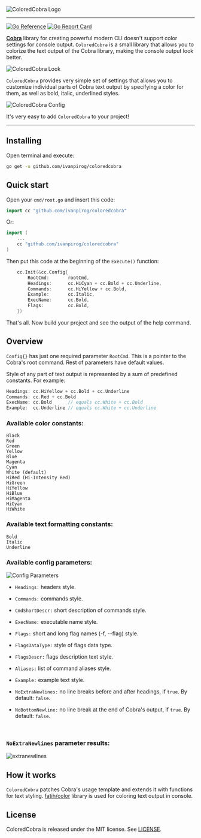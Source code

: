 ![ColoredCobra Logo](https://user-images.githubusercontent.com/8699212/159517235-dd7f8733-20b7-47a8-a1b5-9c91956ca86c.png)

---

[![Go Reference](https://pkg.go.dev/badge/github.com/ivanpirog/coloredcobra.svg)](https://pkg.go.dev/github.com/ivanpirog/coloredcobra)
[![Go Report Card](https://goreportcard.com/badge/github.com/ivanpirog/coloredcobra)](https://goreportcard.com/report/github.com/ivanpirog/coloredcobra)

**[Cobra](https://github.com/spf13/cobra)** library for creating powerful modern CLI doesn't support color settings for console output. `ColoredCobra` is a small library that allows you to colorize the text output of the Cobra library, making the console output look better.

![ColoredCobra Look](https://user-images.githubusercontent.com/8699212/159517325-faeac756-49b4-4b98-ba40-9764e8549335.png)


`ColoredCobra` provides very simple set of settings that allows you to customize individual parts of Cobra text output by specifying a color for them, as well as bold, italic, underlined styles.

![ColoredCobra Config](https://user-images.githubusercontent.com/8699212/159517387-a82eafa4-a0bb-4bc9-a05a-67b05e6ae15c.png)


It's very easy to add `ColoredCobra` to your project!

---

## Installing

Open terminal and execute:

```bash
go get -u github.com/ivanpirog/coloredcobra
```

## Quick start

Open your `cmd/root.go` and insert this code:

```go
import cc "github.com/ivanpirog/coloredcobra"
```

Or:

```go
import (
    ...
    cc "github.com/ivanpirog/coloredcobra"
)
```

Then put this code at the beginning of the `Execute()` function:

```go
    cc.Init(&cc.Config{
        RootCmd:       rootCmd,
        Headings:      cc.HiCyan + cc.Bold + cc.Underline,
        Commands:      cc.HiYellow + cc.Bold,
        Example:       cc.Italic,
        ExecName:      cc.Bold,
        Flags:         cc.Bold,
    })
```

That's all. Now build your project and see the output of the help command.

## Overview

`Config{}` has just one required parameter `RootCmd`. This is a pointer to the Cobra's root command. Rest of parameters have default values.

Style of any part of text output is represented by a sum of predefined constants. For example:

```go
Headings: cc.HiYellow + cc.Bold + cc.Underline
Commands: cc.Red + cc.Bold
ExecName: cc.Bold      // equals cc.White + cc.Bold
Example:  cc.Underline // equals cc.White + cc.Underline
```

### Available color constants:

```
Black
Red
Green
Yellow
Blue
Magenta
Cyan
White (default)
HiRed (Hi-Intensity Red)
HiGreen
HiYellow
HiBlue
HiMagenta
HiCyan
HiWhite
```

### Available text formatting constants:

```
Bold
Italic
Underline
```

### Available config parameters:

![Config Parameters](https://user-images.githubusercontent.com/8699212/159517553-7ef67fac-371b-4995-bebe-d702b6167fe1.png)


* `Headings:` headers style.

* `Commands:` commands style.

* `CmdShortDescr:` short description of commands style.

* `ExecName:` executable name style.

* `Flags:` short and long flag names (-f, --flag) style.

* `FlagsDataType:` style of flags data type.

* `FlagsDescr:` flags description text style.

* `Aliases:` list of command aliases style.

* `Example:` example text style.

* `NoExtraNewlines:` no line breaks before and after headings, if `true`. By default: `false`.

* `NoBottomNewline:` no line break at the end of Cobra's output, if `true`. By default: `false`.

<br>

### `NoExtraNewlines` parameter results:

![extranewlines](https://user-images.githubusercontent.com/8699212/159517630-00855ffe-80df-4670-a054-e695f6c4fea7.png)


## How it works

`ColoredCobra` patches Cobra's usage template and extends it with functions for text styling. [fatih/color](https://github.com/fatih/color) library is used for coloring text output in console.

## License

ColoredCobra is released under the MIT license. See [LICENSE](https://github.com/ivanpirog/coloredcobra/blob/main/LICENSE).
